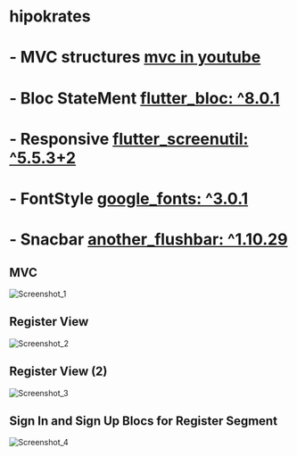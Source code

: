 # hipokrates

# - MVC structures [mvc in youtube](https://youtu.be/RQf5VVuGJh8)

# - Bloc StateMent [flutter_bloc: ^8.0.1](https://pub.dev/packages/flutter_bloc)

# - Responsive [flutter_screenutil: ^5.5.3+2](https://pub.dev/packages/flutter_screenutil)

# - FontStyle [google_fonts: ^3.0.1](https://pub.dev/packages/google_fonts)

# - Snacbar [another_flushbar: ^1.10.29]((https://pub.dev/packages/another_flushbar))

## MVC
![Screenshot_1](https://user-images.githubusercontent.com/95979088/172630349-cb51833f-e222-4969-a900-d180dc63b644.png)

## Register View
![Screenshot_2](https://user-images.githubusercontent.com/95979088/172630368-bbade855-188b-4d62-967f-f3db17e01d85.png)

## Register View (2)
![Screenshot_3](https://user-images.githubusercontent.com/95979088/172630381-ed3d0922-a188-49d2-87f9-8748fc1561f5.png)


## Sign In and Sign Up Blocs for Register Segment

![Screenshot_4](https://user-images.githubusercontent.com/95979088/172630393-2fd59854-9360-40df-9cc3-8737358156ca.png)
